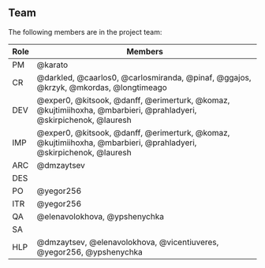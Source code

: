 ## Team

The following members are in the project team:

Role | Members
---|---
PM | @karato
CR | @darkled, @caarlos0, @carlosmiranda, @pinaf, @ggajos, @krzyk, @mkordas, @longtimeago
DEV | @exper0, @kitsook, @danff, @erimerturk, @komaz, @kujtimiihoxha, @mbarbieri, @prahladyeri, @skirpichenok, @lauresh
IMP | @exper0, @kitsook, @danff, @erimerturk, @komaz, @kujtimiihoxha, @mbarbieri, @prahladyeri, @skirpichenok, @lauresh
ARC | @dmzaytsev
DES | 
PO | @yegor256
ITR | @yegor256
QA | @elenavolokhova, @ypshenychka
SA | 
HLP | @dmzaytsev, @elenavolokhova, @vicentiuveres, @yegor256, @ypshenychka
